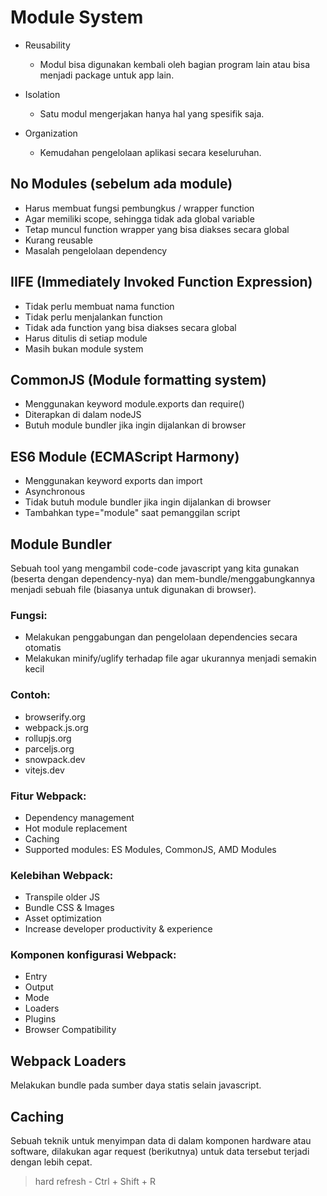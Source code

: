 # Module System

- Reusability

  - Modul bisa digunakan kembali oleh bagian program lain atau bisa menjadi package untuk app lain.

- Isolation

  - Satu modul mengerjakan hanya hal yang spesifik saja.

- Organization

  - Kemudahan pengelolaan aplikasi secara keseluruhan.

## No Modules (sebelum ada module)

- Harus membuat fungsi pembungkus / wrapper function
- Agar memiliki scope, sehingga tidak ada global variable
- Tetap muncul function wrapper yang bisa diakses secara global
- Kurang reusable
- Masalah pengelolaan dependency

## IIFE (Immediately Invoked Function Expression)

- Tidak perlu membuat nama function
- Tidak perlu menjalankan function
- Tidak ada function yang bisa diakses secara global
- Harus ditulis di setiap module
- Masih bukan module system

## CommonJS (Module formatting system)

- Menggunakan keyword module.exports dan require()
- Diterapkan di dalam nodeJS
- Butuh module bundler jika ingin dijalankan di browser

## ES6 Module (ECMAScript Harmony)

- Menggunakan keyword exports dan import
- Asynchronous
- Tidak butuh module bundler jika ingin dijalankan di browser
- Tambahkan type="module" saat pemanggilan script

## Module Bundler

Sebuah tool yang mengambil code-code javascript yang kita gunakan (beserta dengan dependency-nya) dan mem-bundle/menggabungkannya menjadi sebuah file (biasanya untuk digunakan di browser).

### Fungsi:

- Melakukan penggabungan dan pengelolaan dependencies secara otomatis
- Melakukan minify/uglify terhadap file agar ukurannya menjadi semakin kecil

### Contoh:

- browserify.org
- webpack.js.org
- rollupjs.org
- parceljs.org
- snowpack.dev
- vitejs.dev

### Fitur Webpack:

- Dependency management
- Hot module replacement
- Caching
- Supported modules: ES Modules, CommonJS, AMD Modules

### Kelebihan Webpack:

- Transpile older JS
- Bundle CSS & Images
- Asset optimization
- Increase developer productivity & experience

### Komponen konfigurasi Webpack:

- Entry
- Output
- Mode
- Loaders
- Plugins
- Browser Compatibility

## Webpack Loaders

Melakukan bundle pada sumber daya statis selain javascript.

## Caching

Sebuah teknik untuk menyimpan data di dalam komponen hardware atau software, dilakukan agar request (berikutnya) untuk data tersebut terjadi dengan lebih cepat.

> hard refresh - Ctrl + Shift + R
